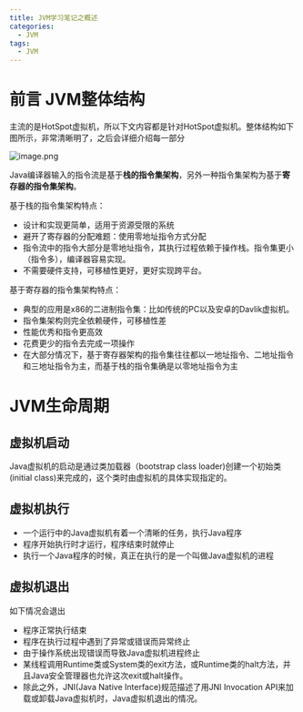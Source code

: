 ```yaml
---
title: JVM学习笔记之概述
categories:
  - JVM
tags:
  - JVM
---
```

# 前言 JVM整体结构
主流的是HotSpot虚拟机，所以下文内容都是针对HotSpot虚拟机。整体结构如下图所示，非常清晰明了，之后会详细介绍每一部分

![image.png](https://www.hualigs.cn/image/607d21d2dcf5d.jpg)

Java编译器输入的指令流是基于**栈的指令集架构**，另外一种指令集架构为基于**寄存器的指令集架构**。

基于栈的指令集架构特点：

- 设计和实现更简单，适用于资源受限的系统
- 避开了寄存器的分配难题：使用零地址指令方式分配
- 指令流中的指令大部分是零地址指令，其执行过程依赖于操作栈。指令集更小（指令多），编译器容易实现。
- 不需要硬件支持，可移植性更好，更好实现跨平台。

基于寄存器的指令集架构特点：

- 典型的应用是x86的二进制指令集：比如传统的PC以及安卓的Davlik虚拟机。
- 指令集架构则完全依赖硬件，可移植性差
- 性能优秀和指令更高效
- 花费更少的指令去完成一项操作
- 在大部分情况下，基于寄存器架构的指令集往往都以一地址指令、二地址指令和三地址指令为主，而基于栈的指令集确是以零地址指令为主

# JVM生命周期

## 虚拟机启动

Java虚拟机的启动是通过类加载器（bootstrap class loader)创建一个初始类(initial class)来完成的，这个类时由虚拟机的具体实现指定的。

## 虚拟机执行

- 一个运行中的Java虚拟机有着一个清晰的任务，执行Java程序
- 程序开始执行时才运行，程序结束时就停止
- 执行一个Java程序的时候，真正在执行的是一个叫做Java虚拟机的进程

## 虚拟机退出

如下情况会退出

- 程序正常执行结束
- 程序在执行过程中遇到了异常或错误而异常终止
- 由于操作系统出现错误而导致Java虚拟机进程终止
- 某线程调用Runtime类或System类的exit方法，或Runtime类的halt方法，并且Java安全管理器也允许这次exit或halt操作。
- 除此之外，JNI(Java Native Interface)规范描述了用JNI Invocation API来加载或卸载Java虚拟机时，Java虚拟机退出的情况。